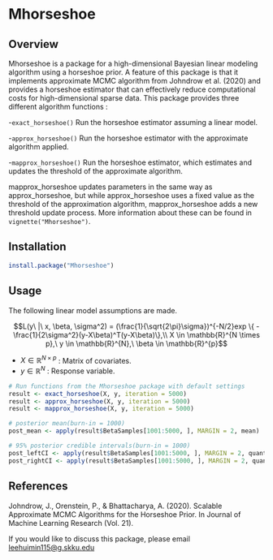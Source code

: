 # Mhorseshoe

## Overview

Mhorseshoe is a package for a high-dimensional Bayesian linear modeling 
algorithm using a horseshoe prior. A feature of this package is that it 
implements approximate MCMC algorithm from Johndrow et al. (2020) and provides 
a horseshoe estimator that can effectively reduce computational costs for 
high-dimensional sparse data. This package provides three different algorithm 
functions :

-`exact_horseshoe()` Run the horseshoe estimator assuming a linear model.

-`approx_horseshoe()` Run the horseshoe estimator with the approximate algorithm applied.

-`mapprox_horseshoe()` Run the horseshoe estimator, which estimates and updates the threshold of the approximate algorithm.

mapprox_horseshoe updates parameters in the same way as approx_horseshoe, but while 
approx_horseshoe uses a fixed value as the threshold of the approximation algorithm, 
mapprox_horseshoe adds a new threshold update process. More information about these 
can be found in `vignette("Mhorseshoe")`.

## Installation

```r
install.package("Mhorseshoe")
```

## Usage

The following linear model assumptions are made.

$$L(y\ |\ x, \beta, \sigma^2) = (\frac{1}{\sqrt{2\pi}\sigma})^{-N/2}exp
\{ -\frac{1}{2\sigma^2}(y-X\beta)^T(y-X\beta)\},\\ X \in 
\mathbb{R}^{N \times p},\ y \in \mathbb{R}^{N},\ \beta \in \mathbb{R}^{p}$$

- $X \in \mathbb{R}^{N \times p}$ : Matrix of covariates.
- $y \in \mathbb{R}^{N}$ : Response variable.

```r
# Run functions from the Mhorseshoe package with default settings
result <- exact_horseshoe(X, y, iteration = 5000)
result <- approx_horseshoe(X, y, iteration = 5000)
result <- mapprox_horseshoe(X, y, iteration = 5000)

# posterior mean(burn-in = 1000)
post_mean <- apply(result$BetaSamples[1001:5000, ], MARGIN = 2, mean)

# 95% posterior credible intervals(burn-in = 1000)
post_leftCI <- apply(result$BetaSamples[1001:5000, ], MARGIN = 2, quantile, probs = 0.025)
post_rightCI <- apply(result$BetaSamples[1001:5000, ], MARGIN = 2, quantile, probs = 0.975)
```

## References

Johndrow, J., Orenstein, P., & Bhattacharya, A. (2020). Scalable Approximate 
MCMC Algorithms for the Horseshoe Prior. In Journal of Machine Learning 
Research (Vol. 21).

If you would like to discuss this package, please email leehuimin115@g.skku.edu

